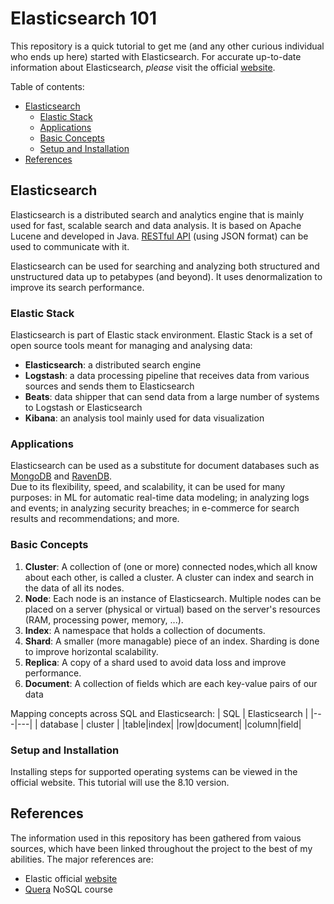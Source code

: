 # Elasticsearch 101
This repository is a quick tutorial to get me (and any other curious individual who ends up here) started with Elasticsearch. For accurate up-to-date information about Elasticsearch, *please* visit  the official [website](https://www.elastic.co/elasticsearch).
<br>

Table of contents: 
  - [Elasticsearch](#elasticsearch)
    - [Elastic Stack](#elastic-stack)
    - [Applications](#applications)
    - [Basic Concepts](#basic-concepts)
    - [Setup and Installation](#setup-and-installation)
  - [References](#references)


## Elasticsearch
Elasticsearch is a distributed search and analytics engine that is mainly used for fast, scalable search and data analysis. It is based on Apache Lucene and developed in Java. [RESTful API](https://aws.amazon.com/what-is/restful-api/) (using JSON format) can be used to communicate with it.

Elasticsearch can be used for searching and analyzing both structured and unstructured data up to petabypes (and beyond). It uses denormalization to improve its search performance.

### Elastic Stack
Elasticsearch is part of Elastic stack environment. Elastic Stack is a set of open source tools meant for managing and analysing data:
- **Elasticsearch**: a distributed search engine
- **Logstash**: a data processing pipeline that receives data from various sources and sends them to Elasticsearch
- **Beats**: data shipper that can send data from a large number of systems to Logstash or Elasticsearch
- **Kibana**: an analysis tool mainly used for data visualization 

### Applications
Elasticsearch can be used as a substitute for document databases such as [MongoDB](https://www.mongodb.com/) and [RavenDB](https://ravendb.net).
<br>
Due to its flexibility, speed, and scalability, it can be used for many purposes: in ML for automatic real-time data modeling; in analyzing logs and events; in analyzing security breaches; in e-commerce for search results and recommendations; and more.

### Basic Concepts
1. **Cluster**: A collection of (one or more) connected nodes,which all know about each other, is called a cluster. A cluster can index and search in the data of all its nodes.
2. **Node**: Each node is an instance of Elasticsearch. Multiple nodes can be placed on a server (physical or virtual) based on the server's resources (RAM, processing power, memory, ...).
3. **Index**: A namespace that holds a collection of documents.
4. **Shard**: A smaller (more managable) piece of an index. Sharding is done to improve horizontal scalability.
5. **Replica**: A copy of a shard used to avoid data loss and improve performance.
6. **Document**: A collection of fields which are each key-value pairs of our data

Mapping concepts across SQL and Elasticsearch:
|  SQL | Elasticsearch  |
|---|---|
|  database | cluster |
|table|index|
|row|document|
|column|field|

### Setup and Installation
Installing steps for supported operating systems can be viewed in the official website. This tutorial will use the 8.10 version.

## References
The information used in this repository has been gathered from vaious sources, which have been linked throughout the project to the best of my abilities. 
The major references are:
- Elastic official [website](https://www.elastic.co)
- [Quera](https://quera.org/college/landpage/14963/nosql) NoSQL course
